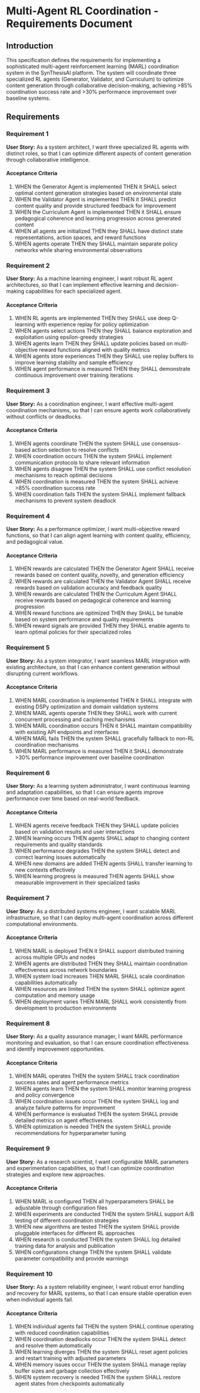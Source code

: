 # Multi-Agent RL Coordination - Requirements Document

## Introduction

This specification defines the requirements for implementing a sophisticated multi-agent reinforcement learning (MARL) coordination system in the SynThesisAI platform. The system will coordinate three specialized RL agents (Generator, Validator, and Curriculum) to optimize content generation through collaborative decision-making, achieving >85% coordination success rate and >30% performance improvement over baseline systems.

## Requirements

### Requirement 1

**User Story:** As a system architect, I want three specialized RL agents with distinct roles, so that I can optimize different aspects of content generation through collaborative intelligence.

#### Acceptance Criteria

1. WHEN the Generator Agent is implemented THEN it SHALL select optimal content generation strategies based on environmental state
2. WHEN the Validator Agent is implemented THEN it SHALL predict content quality and provide structured feedback for improvement
3. WHEN the Curriculum Agent is implemented THEN it SHALL ensure pedagogical coherence and learning progression across generated content
4. WHEN all agents are initialized THEN they SHALL have distinct state representations, action spaces, and reward functions
5. WHEN agents operate THEN they SHALL maintain separate policy networks while sharing environmental observations

### Requirement 2

**User Story:** As a machine learning engineer, I want robust RL agent architectures, so that I can implement effective learning and decision-making capabilities for each specialized agent.

#### Acceptance Criteria

1. WHEN RL agents are implemented THEN they SHALL use deep Q-learning with experience replay for policy optimization
2. WHEN agents select actions THEN they SHALL balance exploration and exploitation using epsilon-greedy strategies
3. WHEN agents learn THEN they SHALL update policies based on multi-objective reward functions aligned with quality metrics
4. WHEN agents store experiences THEN they SHALL use replay buffers to improve learning stability and sample efficiency
5. WHEN agent performance is measured THEN they SHALL demonstrate continuous improvement over training iterations

### Requirement 3

**User Story:** As a coordination engineer, I want effective multi-agent coordination mechanisms, so that I can ensure agents work collaboratively without conflicts or deadlocks.

#### Acceptance Criteria

1. WHEN agents coordinate THEN the system SHALL use consensus-based action selection to resolve conflicts
2. WHEN coordination occurs THEN the system SHALL implement communication protocols to share relevant information
3. WHEN agents disagree THEN the system SHALL use conflict resolution mechanisms to reach optimal decisions
4. WHEN coordination is measured THEN the system SHALL achieve >85% coordination success rate
5. WHEN coordination fails THEN the system SHALL implement fallback mechanisms to prevent system deadlock

### Requirement 4

**User Story:** As a performance optimizer, I want multi-objective reward functions, so that I can align agent learning with content quality, efficiency, and pedagogical value.

#### Acceptance Criteria

1. WHEN rewards are calculated THEN the Generator Agent SHALL receive rewards based on content quality, novelty, and generation efficiency
2. WHEN rewards are calculated THEN the Validator Agent SHALL receive rewards based on validation accuracy and feedback quality
3. WHEN rewards are calculated THEN the Curriculum Agent SHALL receive rewards based on pedagogical coherence and learning progression
4. WHEN reward functions are optimized THEN they SHALL be tunable based on system performance and quality requirements
5. WHEN reward signals are provided THEN they SHALL enable agents to learn optimal policies for their specialized roles

### Requirement 5

**User Story:** As a system integrator, I want seamless MARL integration with existing architecture, so that I can enhance content generation without disrupting current workflows.

#### Acceptance Criteria

1. WHEN MARL coordination is implemented THEN it SHALL integrate with existing DSPy optimization and domain validation systems
2. WHEN MARL agents operate THEN they SHALL work with current concurrent processing and caching mechanisms
3. WHEN MARL coordination occurs THEN it SHALL maintain compatibility with existing API endpoints and interfaces
4. WHEN MARL fails THEN the system SHALL gracefully fallback to non-RL coordination mechanisms
5. WHEN MARL performance is measured THEN it SHALL demonstrate >30% performance improvement over baseline coordination

### Requirement 6

**User Story:** As a learning system administrator, I want continuous learning and adaptation capabilities, so that I can ensure agents improve performance over time based on real-world feedback.

#### Acceptance Criteria

1. WHEN agents receive feedback THEN they SHALL update policies based on validation results and user interactions
2. WHEN learning occurs THEN agents SHALL adapt to changing content requirements and quality standards
3. WHEN performance degrades THEN the system SHALL detect and correct learning issues automatically
4. WHEN new domains are added THEN agents SHALL transfer learning to new contexts effectively
5. WHEN learning progress is measured THEN agents SHALL show measurable improvement in their specialized tasks

### Requirement 7

**User Story:** As a distributed systems engineer, I want scalable MARL infrastructure, so that I can deploy multi-agent coordination across different computational environments.

#### Acceptance Criteria

1. WHEN MARL is deployed THEN it SHALL support distributed training across multiple GPUs and nodes
2. WHEN agents are distributed THEN they SHALL maintain coordination effectiveness across network boundaries
3. WHEN system load increases THEN MARL SHALL scale coordination capabilities automatically
4. WHEN resources are limited THEN the system SHALL optimize agent computation and memory usage
5. WHEN deployment varies THEN MARL SHALL work consistently from development to production environments

### Requirement 8

**User Story:** As a quality assurance manager, I want MARL performance monitoring and evaluation, so that I can ensure coordination effectiveness and identify improvement opportunities.

#### Acceptance Criteria

1. WHEN MARL operates THEN the system SHALL track coordination success rates and agent performance metrics
2. WHEN agents learn THEN the system SHALL monitor learning progress and policy convergence
3. WHEN coordination issues occur THEN the system SHALL log and analyze failure patterns for improvement
4. WHEN performance is evaluated THEN the system SHALL provide detailed metrics on agent effectiveness
5. WHEN optimization is needed THEN the system SHALL provide recommendations for hyperparameter tuning

### Requirement 9

**User Story:** As a research scientist, I want configurable MARL parameters and experimentation capabilities, so that I can optimize coordination strategies and explore new approaches.

#### Acceptance Criteria

1. WHEN MARL is configured THEN all hyperparameters SHALL be adjustable through configuration files
2. WHEN experiments are conducted THEN the system SHALL support A/B testing of different coordination strategies
3. WHEN new algorithms are tested THEN the system SHALL provide pluggable interfaces for different RL approaches
4. WHEN research is conducted THEN the system SHALL log detailed training data for analysis and publication
5. WHEN configurations change THEN the system SHALL validate parameter compatibility and provide warnings

### Requirement 10

**User Story:** As a system reliability engineer, I want robust error handling and recovery for MARL systems, so that I can ensure stable operation even when individual agents fail.

#### Acceptance Criteria

1. WHEN individual agents fail THEN the system SHALL continue operating with reduced coordination capabilities
2. WHEN coordination deadlocks occur THEN the system SHALL detect and resolve them automatically
3. WHEN learning diverges THEN the system SHALL reset agent policies and restart training with adjusted parameters
4. WHEN memory issues occur THEN the system SHALL manage replay buffer sizes and garbage collection effectively
5. WHEN system recovery is needed THEN the system SHALL restore agent states from checkpoints automatically
